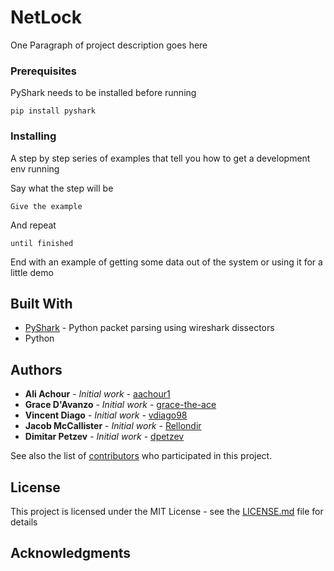# NetLock

One Paragraph of project description goes here


### Prerequisites

PyShark needs to be installed before running

```
pip install pyshark
```

### Installing

A step by step series of examples that tell you how to get a development env running

Say what the step will be

```
Give the example
```

And repeat

```
until finished
```

End with an example of getting some data out of the system or using it for a little demo


## Built With

* [PyShark](https://github.com/KimiNewt/pyshark/) - Python packet parsing using wireshark dissectors
* Python


## Authors

* **Ali Achour** - *Initial work* - [aachour1](https://github.com/aachour1)
* **Grace D'Avanzo** - *Initial work* - [grace-the-ace](https://github.com/grace-the-ace)
* **Vincent Diago** - *Initial work* - [vdiago98](https://github.com/vdiago98)
* **Jacob McCallister** - *Initial work* - [Rellondir](https://github.com/Rellondir)
* **Dimitar Petzev** - *Initial work* - [dpetzev](https://github.com/dpetzev)


See also the list of [contributors](https://github.com/your/project/contributors) who participated in this project.

## License

This project is licensed under the MIT License - see the [LICENSE.md](LICENSE.md) file for details

## Acknowledgments

